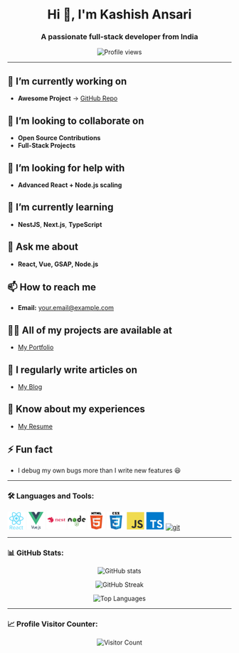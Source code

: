 <h1 align="center">Hi 👋, I'm Kashish Ansari</h1>
<h3 align="center">A passionate full-stack developer from India</h3>

<p align="center">
  <img src="https://komarev.com/ghpvc/?username=kashy0710&label=Profile%20views&color=0e75b6&style=flat" alt="Profile views" />
</p>

---

## 🔭 I’m currently working on  
- **Awesome Project** → [GitHub Repo](https://github.com/kashy0710/yourproject)

## 👯 I’m looking to collaborate on  
- **Open Source Contributions**  
- **Full-Stack Projects**

## 🤝 I’m looking for help with  
- **Advanced React + Node.js scaling**

## 🌱 I’m currently learning  
- **NestJS**, **Next.js**, **TypeScript**

## 💬 Ask me about  
- **React, Vue, GSAP, Node.js**

## 📫 How to reach me  
- **Email:** your.email@example.com  

## 👨‍💻 All of my projects are available at  
- [My Portfolio](https://yourportfoliolink.com)  

## 📝 I regularly write articles on  
- [My Blog](https://yourbloglink.com)  

## 📄 Know about my experiences  
- [My Resume](https://yourresumelink.com)  

## ⚡ Fun fact  
- I debug my own bugs more than I write new features 😆  

---

### 🛠️ Languages and Tools:

<p align="left">
<a href="https://reactjs.org/" target="_blank"><img src="https://raw.githubusercontent.com/devicons/devicon/master/icons/react/react-original-wordmark.svg" alt="react" width="40" height="40"/></a>
<a href="https://vuejs.org/" target="_blank"><img src="https://raw.githubusercontent.com/devicons/devicon/master/icons/vuejs/vuejs-original-wordmark.svg" alt="vue" width="40" height="40"/></a>
<a href="https://nestjs.com/" target="_blank"><img src="https://raw.githubusercontent.com/devicons/devicon/master/icons/nestjs/nestjs-plain-wordmark.svg" alt="nestjs" width="40" height="40" style="background-color:white; border-radius:6px; padding:2px"/></a>
<a href="https://nodejs.org/" target="_blank"><img src="https://raw.githubusercontent.com/devicons/devicon/master/icons/nodejs/nodejs-original-wordmark.svg" alt="nodejs" width="40" height="40"/></a>
<a href="https://www.w3.org/html/" target="_blank"><img src="https://raw.githubusercontent.com/devicons/devicon/master/icons/html5/html5-original-wordmark.svg" alt="html5" width="40" height="40"/></a>
<a href="https://www.w3schools.com/css/" target="_blank"><img src="https://raw.githubusercontent.com/devicons/devicon/master/icons/css3/css3-original-wordmark.svg" alt="css3" width="40" height="40"/></a>
<a href="https://www.javascript.com/" target="_blank"><img src="https://raw.githubusercontent.com/devicons/devicon/master/icons/javascript/javascript-original.svg" alt="javascript" width="40" height="40"/></a>
<a href="https://www.typescriptlang.org/" target="_blank"><img src="https://raw.githubusercontent.com/devicons/devicon/master/icons/typescript/typescript-original.svg" alt="typescript" width="40" height="40"/></a>
<a href="https://git-scm.com/" target="_blank"><img src="https://www.vectorlogo.zone/logos/git-scm/git-scm-icon.svg" alt="git" width="40" height="40"/></a>
</p>

---

### 📊 GitHub Stats:

<p align="center">
  <img src="https://github-readme-stats.vercel.app/api?username=kashy0710&show_icons=true&theme=tokyonight" alt="GitHub stats" />
</p>

<p align="center">
  <img src="https://github-readme-streak-stats.herokuapp.com?user=kashy0710&theme=tokyonight&date_format=M%20j%5B%2C%20Y%5D" alt="GitHub Streak" />
</p>

<p align="center">
  <img src="https://github-readme-stats.vercel.app/api/top-langs/?username=kashy0710&layout=compact&theme=tokyonight" alt="Top Languages" />
</p>

---

### 📈 Profile Visitor Counter:
<p align="center">
  <img src="https://profile-counter.glitch.me/kashy0710/count.svg" alt="Visitor Count" />
</p>
